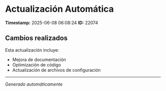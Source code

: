 # Actualización Automática

**Timestamp:** 2025-06-08 06:08:24
**ID:** 22074

## Cambios realizados

Esta actualización incluye:
- Mejora de documentación
- Optimización de código
- Actualización de archivos de configuración

---
*Generado automáticamente*
